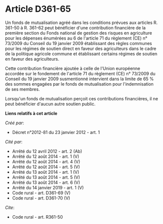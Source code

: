 # Article D361-65

Un fonds de mutualisation agréé dans les conditions prévues aux articles R. 361-50 à R. 361-62 peut bénéficier d'une
contribution financière de la première section du Fonds national de gestion des risques en agriculture pour les dépenses
énumérées au 6 de l'article 71 du règlement (CE) n° 73/2009 du Conseil du 19 janvier 2009 établissant des règles communes
pour les régimes de soutien direct en faveur des agriculteurs dans le cadre de la politique agricole commune et établissant
certains régimes de soutien en faveur des agriculteurs. 

Cette contribution financière ajoutée à celle de l'Union européenne accordée sur le fondement de l'article 71 du règlement
(CE) n° 73/2009 du Conseil du 19 janvier 2009 susmentionné intervient dans la limite de 65 % des sommes engagées par le fonds
de mutualisation pour l'indemnisation de ses membres. 

Lorsqu'un fonds de mutualisation perçoit ces contributions financières, il ne peut bénéficier d'aucun autre soutien public.

**Liens relatifs à cet article**

_Créé par_:

  - Décret n°2012-81 du 23 janvier 2012 - art. 1

_Cité par_:

  - Arrêté du 12 avril 2012 - art. 2 (Ab)
  - Arrêté du 12 août 2014 - art. 1 (V)
  - Arrêté du 12 août 2014 - art. 4 (V)
  - Arrêté du 12 août 2014 - art. 5 (V)
  - Arrêté du 13 août 2014 - art. 1 (V)
  - Arrêté du 13 août 2014 - art. 5 (V)
  - Arrêté du 13 août 2014 - art. 6 (V)
  - Arrêté du 14 janvier 2019 - art. 1 (V)
  - Code rural - art. D361-69 (V)
  - Code rural - art. D361-70 (V)

_Cite_:

  - Code rural - art. R361-50
